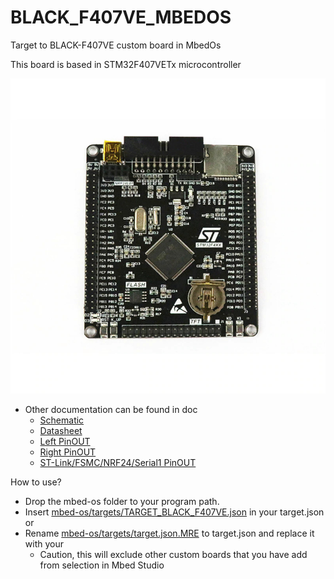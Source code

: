 # BLACK_F407VE_MBEDOS
 Target to BLACK-F407VE custom board in MbedOs
 
 This board is based in STM32F407VETx microcontroller
 
 <img src="https://github.com/marceloh220/BLACK_F407VE_MBEDOS/blob/main/doc/black_f407ve.jpg" />
 
 - Other documentation can be found in doc
   - [Schematic](https://github.com/marceloh220/BLACK_F407VE_MBEDOS/blob/main/doc/STM32F407VET6_schematics.pdf)
   - [Datasheet](https://github.com/marceloh220/BLACK_F407VE_MBEDOS/blob/main/doc/STM32F407VET6_datasheet.pdf)
   - [Left PinOUT](https://github.com/marceloh220/BLACK_F407VE_MBEDOS/blob/main/doc/stm32f407vet6_left02.png)
   - [Right PinOUT](https://github.com/marceloh220/BLACK_F407VE_MBEDOS/blob/main/doc/stm32f407vet6_right01.png)
   - [ST-Link/FSMC/NRF24/Serial1 PinOUT](https://github.com/marceloh220/BLACK_F407VE_MBEDOS/blob/main/doc/stm32f407vet6_st-link02_FSMC_NRF24_USART1.png)

How to use?
 - Drop the mbed-os folder to your program path.
 - Insert [mbed-os/targets/TARGET_BLACK_F407VE.json](https://github.com/marceloh220/BLACK_F407VE_MBEDOS/blob/main/mbed-os/targets/TARGET_BLACK_F407VE.json) in your target.json or
 - Rename [mbed-os/targets/target.json.MRE](https://github.com/marceloh220/BLACK_F407VE_MBEDOS/blob/main/mbed-os/targets/targets.json.MRE) to target.json and replace it with your
   - Caution, this will exclude other custom boards that you have add from selection in Mbed Studio

